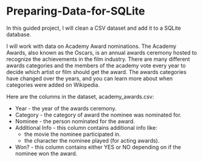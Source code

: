 # Preparing-Data-for-SQLite

In this guided project, I will clean a CSV dataset and add it to a SQLite database.

I will work with data on Academy Award nominations. The Academy Awards, also known as the Oscars, is an annual awards ceremony hosted to recognize the achievements in the film industry. There are many different awards categories and the members of the academy vote every year to decide which artist or film should get the award. The awards categories have changed over the years, and you can learn more about when categories were added on Wikipedia.

Here are the columns in the dataset, academy_awards.csv:

  * Year - the year of the awards ceremony.
  * Category - the category of award the nominee was nominated for.
  * Nominee - the person nominated for the award.
  * Additional Info - this column contains additional info like:
    * the movie the nominee participated in.
    * the character the nominee played (for acting awards).
  * Won? - this column contains either YES or NO depending on if the nominee won the award.
  
  
